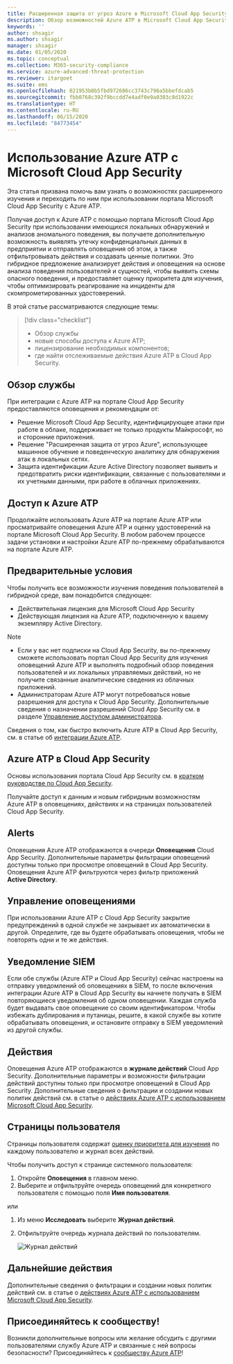 ```yaml
---
title: Расширенная защита от угроз Azure в Microsoft Cloud App Security
description: Обзор возможностей Azure ATP в Microsoft Cloud App Security.
keywords: ''
author: shsagir
ms.author: shsagir
manager: shsagir
ms.date: 01/05/2020
ms.topic: conceptual
ms.collection: M365-security-compliance
ms.service: azure-advanced-threat-protection
ms.reviewer: itargoet
ms.suite: ems
ms.openlocfilehash: 021953b0b5fbd972686cc3743c796a5bbefdcab5
ms.sourcegitcommit: fbb0768c392f9bccdd7e4adf0e9a0303c8d1922c
ms.translationtype: HT
ms.contentlocale: ru-RU
ms.lasthandoff: 06/15/2020
ms.locfileid: "84773454"
---
```

# <a name="using-azure-atp-with-microsoft-cloud-app-security"></a>Использование Azure ATP с Microsoft Cloud App Security

Эта статья призвана помочь вам узнать о возможностях расширенного изучения и переходить по ним при использовании портала Microsoft Cloud App Security с Azure ATP.

Получая доступ к Azure ATP с помощью портала Microsoft Cloud App Security при использовании имеющихся локальных обнаружений и анализов аномального поведения, вы получаете дополнительную возможность выявлять утечку конфиденциальных данных в предприятии и отправлять оповещения об этом, а также отфильтровывать действия и создавать ценные политики. Это гибридное предложение анализирует действия и оповещения на основе анализа поведения пользователей и сущностей, чтобы выявить схемы опасного поведения, и предоставляет оценку приоритета для изучения, чтобы оптимизировать реагирование на инциденты для скомпрометированных удостоверений.

В этой статье рассматриваются следующие темы:

> [!div class="checklist"]
>
> - Обзор службы
> - новые способы доступа к Azure ATP;
> - лицензирование необходимых компонентов;
> - где найти отслеживаемые действия Azure ATP в Cloud App Security.

## <a name="service-overview"></a>Обзор службы

При интеграции с Azure ATP на портале Cloud App Security предоставляются оповещения и рекомендации от:

- Решение Microsoft Cloud App Security, идентифицирующее атаки при работе в облаке, поддерживает не только продукты Майкрософт, но и сторонние приложения.
- Решение "Расширенная защита от угроз Azure", использующее машинное обучение и поведенческую аналитику для обнаружения атак в локальных сетях.
- Защита идентификации Azure Active Directory позволяет выявить и предотвратить риски идентификации, связанные с пользователями и их учетными данными, при работе в облачных приложениях.

## <a name="access-azure-atp"></a>Доступ к Azure ATP

Продолжайте использовать Azure ATP на портале Azure ATP или просматривайте оповещения Azure ATP и оценку удостоверений на портале Microsoft Cloud App Security. В любом рабочем процессе задачи установки и настройки Azure ATP по-прежнему обрабатываются на портале Azure ATP.

## <a name="prerequisites"></a>Предварительные условия

Чтобы получить все возможности изучения поведения пользователей в гибридной среде, вам понадобится следующее:

- Действительная лицензия для Microsoft Cloud App Security
- Действующая лицензия на Azure ATP, подключенную к вашему экземпляру Active Directory.

>[!NOTE]
>
> - Если у вас нет подписки на Cloud App Security, вы по-прежнему сможете использовать портал Cloud App Security для изучения оповещений Azure ATP и выполнять подробный обзор поведения пользователей и их локальных управляемых действий, но не получите связанные аналитические сведения из облачных приложений.
> - Администраторам Azure ATP могут потребоваться новые разрешения для доступа к Cloud App Security. Дополнительные сведения о назначении разрешений Cloud App Security см. в разделе [Управление доступом администратора](https://docs.microsoft.com/cloud-app-security/manage-admins).

Сведения о том, как быстро включить Azure ATP в Cloud App Security, см. в статье об [интеграции Azure ATP](https://docs.microsoft.com/cloud-app-security/aatp-integration).

## <a name="azure-atp-in-cloud-app-security"></a>Azure ATP в Cloud App Security

Основы использования портала Cloud App Security см. в [кратком руководстве по Cloud App Security](https://docs.microsoft.com/cloud-app-security/getting-started-with-cloud-app-security).

Получайте доступ к данным и новым гибридным возможностям Azure ATP в оповещениях, действиях и на страницах пользователей Cloud App Security.

## <a name="alerts"></a>Alerts

Оповещения Azure ATP отображаются в очереди **Оповещения** Cloud App Security. Дополнительные параметры фильтрации оповещений доступны только при просмотре оповещений в Cloud App Security. Оповещения Azure ATP фильтруются через фильтр приложений **Active Directory**.

## <a name="alert-management"></a>Управление оповещениями

При использовании Azure ATP с Cloud App Security закрытие предупреждений в одной службе не закрывает их автоматически в другой. Определите, где вы будете обрабатывать оповещения, чтобы не повторять одни и те же действия.

## <a name="siem-notification"></a>Уведомление SIEM

Если обе службы (Azure ATP и Cloud App Security) сейчас настроены на отправку уведомлений об оповещениях в SIEM, то после включения интеграции Azure ATP в Cloud App Security вы начнете получать в SIEM повторяющиеся уведомления об одном оповещении. Каждая служба будет выдавать свое оповещение со своим идентификатором. Чтобы избежать дублирования и путаницы, решите, в какой службе вы хотите обрабатывать оповещения, и остановите отправку в SIEM уведомлений из другой службы.

## <a name="activities"></a>Действия

Оповещения Azure ATP отображаются в **журнале действий** Cloud App Security. Дополнительные параметры и возможности фильтрации действий доступны только при просмотре оповещений в Cloud App Security. Дополнительные сведения о фильтрации и создании новых политик действий см. в статье о [действиях Azure ATP с использованием Microsoft Cloud App Security](https://docs.microsoft.com/azure-advanced-threat-protection/atp-activities-filtering-mcas).

## <a name="user-pages"></a>Страницы пользователя

Страницы пользователя содержат [оценку приоритета для изучения](https://docs.microsoft.com/cloud-app-security/tutorial-ueba) по каждому пользователю и журнал всех действий.

Чтобы получить доступ к странице системного пользователя:
1. Откройте **Оповещения** в главном меню.
1. Выберите и отфильтруйте очередь оповещений для конкретного пользователя с помощью поля **Имя пользователя**.

 или

1. Из меню **Исследовать** выберите **Журнал действий**.
1. Отфильтруйте очередь журнала действий по пользователям.

    ![Журнал действий](media/atp-mcas-activity-filter.png)

## <a name="next-steps"></a>Дальнейшие действия

Дополнительные сведения о фильтрации и создании новых политик действий см. в статье о [действиях Azure ATP с использованием Microsoft Cloud App Security](https://docs.microsoft.com/azure-advanced-threat-protection/atp-activities-filtering-mcas).

## <a name="join-the-community"></a>Присоединяйтесь к сообществу!

Возникли дополнительные вопросы или желание обсудить с другими пользователями службу Azure ATP и связанные с ней вопросы безопасности? Присоединяйтесь к [сообществу Azure ATP](https://techcommunity.microsoft.com/t5/Azure-Advanced-Threat-Protection/bd-p/AzureAdvancedThreatProtection)!
